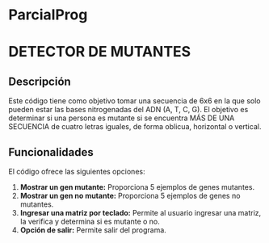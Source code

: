 # ParcialProg
# DETECTOR DE MUTANTES

## Descripción
Este código tiene como objetivo tomar una secuencia de 6x6 en la que solo pueden estar las bases nitrogenadas del ADN (A, T, C, G). El objetivo es determinar si una persona es mutante si se encuentra MÁS DE UNA SECUENCIA de cuatro letras iguales, de forma oblicua, horizontal o vertical.

## Funcionalidades
El código ofrece las siguientes opciones:

1. **Mostrar un gen mutante:** Proporciona 5 ejemplos de genes mutantes.
2. **Mostrar un gen no mutante:** Proporciona 5 ejemplos de genes no mutantes.
3. **Ingresar una matriz por teclado:** Permite al usuario ingresar una matriz, la verifica y determina si es mutante o no.
4. **Opción de salir:** Permite salir del programa.


